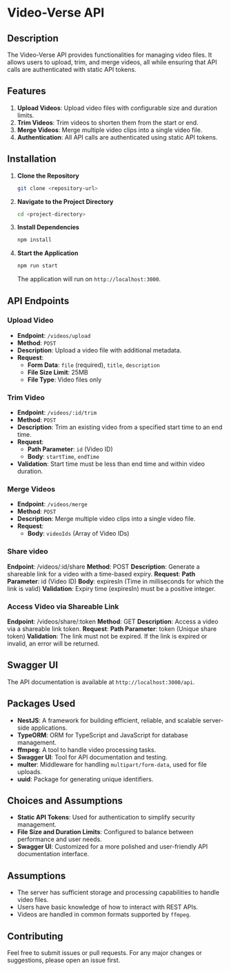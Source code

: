 # Video-Verse API

## Description

The Video-Verse API provides functionalities for managing video files. It allows users to upload, trim, and merge videos, all while ensuring that API calls are authenticated with static API tokens.

## Features

1. **Upload Videos**: Upload video files with configurable size and duration limits.
2. **Trim Videos**: Trim videos to shorten them from the start or end.
3. **Merge Videos**: Merge multiple video clips into a single video file.
4. **Authentication**: All API calls are authenticated using static API tokens.

## Installation

1. **Clone the Repository**

    ```bash
    git clone <repository-url>
    ```

2. **Navigate to the Project Directory**

    ```bash
    cd <project-directory>
    ```

3. **Install Dependencies**

    ```bash
    npm install
    ```

4. **Start the Application**

    ```bash
    npm run start
    ```

    The application will run on `http://localhost:3000`.

## API Endpoints

### Upload Video

- **Endpoint**: `/videos/upload`
- **Method**: `POST`
- **Description**: Upload a video file with additional metadata.
- **Request**: 
  - **Form Data**: `file` (required), `title`, `description`
  - **File Size Limit**: 25MB
  - **File Type**: Video files only

### Trim Video

- **Endpoint**: `/videos/:id/trim`
- **Method**: `POST`
- **Description**: Trim an existing video from a specified start time to an end time.
- **Request**: 
  - **Path Parameter**: `id` (Video ID)
  - **Body**: `startTime`, `endTime`
- **Validation**: Start time must be less than end time and within video duration.

### Merge Videos

- **Endpoint**: `/videos/merge`
- **Method**: `POST`
- **Description**: Merge multiple video clips into a single video file.
- **Request**: 
  - **Body**: `videoIds` (Array of Video IDs)
  
### Share video 

**Endpoint**: /videos/:id/share
**Method**: POST
**Description**: Generate a shareable link for a video with a time-based expiry.
**Request**:
**Path Parameter**: id (Video ID)
**Body**: expiresIn (Time in milliseconds for which the link is valid)
**Validation**: Expiry time (expiresIn) must be a positive integer.

### Access Video via Shareable Link

**Endpoint**: /videos/share/:token
**Method**: GET
**Description**: Access a video via a shareable link token.
**Request**:
**Path Parameter**: token (Unique share token)
**Validation**: The link must not be expired. If the link is expired or invalid, an error will be returned.


## Swagger UI

The API documentation is available at `http://localhost:3000/api`.

## Packages Used

- **NestJS**: A framework for building efficient, reliable, and scalable server-side applications.
- **TypeORM**: ORM for TypeScript and JavaScript for database management.
- **ffmpeg**: A tool to handle video processing tasks.
- **Swagger UI**: Tool for API documentation and testing.
- **multer**: Middleware for handling `multipart/form-data`, used for file uploads.
- **uuid**: Package for generating unique identifiers.

## Choices and Assumptions

- **Static API Tokens**: Used for authentication to simplify security management.
- **File Size and Duration Limits**: Configured to balance between performance and user needs.
- **Swagger UI**: Customized for a more polished and user-friendly API documentation interface.

## Assumptions

- The server has sufficient storage and processing capabilities to handle video files.
- Users have basic knowledge of how to interact with REST APIs.
- Videos are handled in common formats supported by `ffmpeg`.

## Contributing

Feel free to submit issues or pull requests. For any major changes or suggestions, please open an issue first.